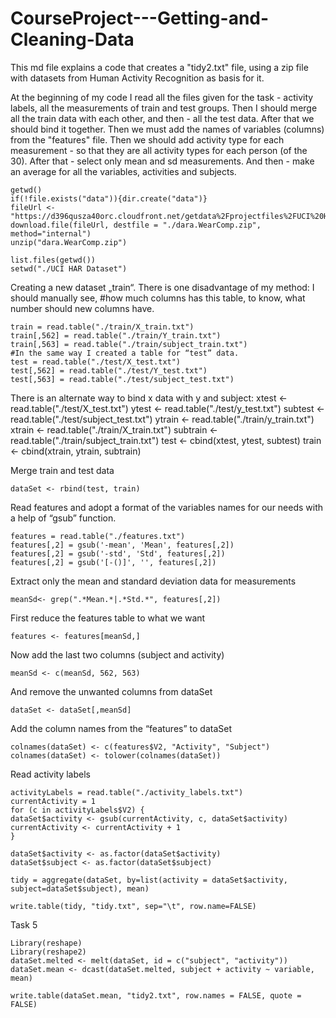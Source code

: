 # CourseProject---Getting-and-Cleaning-Data
This md file explains a code that creates a "tidy2.txt" file, using a zip file with datasets from Human Activity Recognition as basis for it. 

At the beginning of my code I read all the files given for the task - activity labels, all the measurements of train and test groups. Then I should merge all the train data with each other, and then - all the test data. After that we should bind it together. Then we must add the names of variables (columns) from the "features" file. Then we should add activity type for each measurement - so that they are all activity types for each person (of the 30). After that - select only mean and sd measurements. And then - make an average for all the variables, activities and subjects. 

```{r} 
getwd()
if(!file.exists("data")){dir.create("data")}
fileUrl <- "https://d396qusza40orc.cloudfront.net/getdata%2Fprojectfiles%2FUCI%20HAR%20Dataset.zip"
download.file(fileUrl, destfile = "./dara.WearComp.zip", method="internal")
unzip("dara.WearComp.zip")

list.files(getwd())
setwd("./UCI HAR Dataset")
```



Creating a new dataset „train“. There is one disadvantage of my method: I should manually see, #how much columns has this table, to know, what number should new columns have. 

```{r}
train = read.table("./train/X_train.txt")
train[,562] = read.table("./train/Y_train.txt")
train[,563] = read.table("./train/subject_train.txt")
#In the same way I created a table for “test” data.
test = read.table("./test/X_test.txt")
test[,562] = read.table("./test/Y_test.txt")
test[,563] = read.table("./test/subject_test.txt")
```

There is an alternate way to bind x data with y and subject:
xtest <- read.table("./test/X_test.txt")
ytest <- read.table("./test/y_test.txt")
subtest <- read.table("./test/subject_test.txt")
ytrain <- read.table("./train/y_train.txt")
xtrain <- read.table("./train/X_train.txt")
subtrain <- read.table("./train/subject_train.txt")
test <- cbind(xtest, ytest, subtest)
train <- cbind(xtrain, ytrain, subtrain)

Merge train and test data
```{r}
dataSet <- rbind(test, train)
```

Read features and adopt a format of the variables names for our needs with a help of “gsub” function. 
```{r}
features = read.table("./features.txt")
features[,2] = gsub('-mean', 'Mean', features[,2])
features[,2] = gsub('-std', 'Std', features[,2])
features[,2] = gsub('[-()]', '', features[,2])
```


Extract  only the mean and standard deviation data for measurements
```{r} 
meanSd<- grep(".*Mean.*|.*Std.*", features[,2])
```

First reduce the features table to what we want
```{r}
features <- features[meanSd,]
```

Now add the last two columns (subject and activity)
```{r}
meanSd <- c(meanSd, 562, 563)
```

And remove the unwanted columns from dataSet
```{r}
dataSet <- dataSet[,meanSd]
```

Add the column names from the “features” to dataSet
```{r}
colnames(dataSet) <- c(features$V2, "Activity", "Subject")
colnames(dataSet) <- tolower(colnames(dataSet))
```

Read activity labels
```{r} 
activityLabels = read.table("./activity_labels.txt")
currentActivity = 1
for (c in activityLabels$V2) {
dataSet$activity <- gsub(currentActivity, c, dataSet$activity)
currentActivity <- currentActivity + 1
}

dataSet$activity <- as.factor(dataSet$activity)
dataSet$subject <- as.factor(dataSet$subject)
```

```{r}
tidy = aggregate(dataSet, by=list(activity = dataSet$activity, subject=dataSet$subject), mean)

write.table(tidy, "tidy.txt", sep="\t", row.name=FALSE)
```

Task 5
```{r}
Library(reshape)
Library(reshape2)
dataSet.melted <- melt(dataSet, id = c("subject", "activity"))
dataSet.mean <- dcast(dataSet.melted, subject + activity ~ variable, mean)

write.table(dataSet.mean, "tidy2.txt", row.names = FALSE, quote = FALSE)
```
